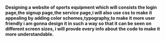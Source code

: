 ****Designing a website of sports equipment which will consists the login page,the signup page,the service page,i will also use css to make it appealing by adding color schemes,typography,to make it more user friendly i am gonna design it in such a way so that it can be seen on different screen sizes, i will provde every info about the code to make it more understandable.****
